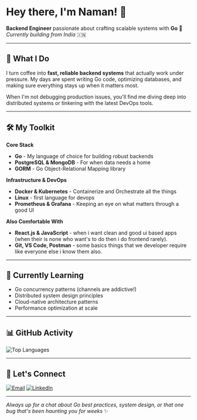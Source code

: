 # Hey there, I'm Naman! 👋

**Backend Engineer** passionate about crafting scalable systems with **Go** 🚀  
*Currently building from India* 🇮🇳

---

## 🎯 What I Do

I turn coffee into **fast, reliable backend systems** that actually work under pressure. My days are spent writing Go code, optimizing databases, and making sure everything stays up when it matters most.

When I'm not debugging production issues, you'll find me diving deep into distributed systems or tinkering with the latest DevOps tools.

---

## 🛠️ My Toolkit

**Core Stack**
- **Go** - My language of choice for building robust backends
- **PostgreSQL & MongoDB** - For when data needs a home
- **GORM** - Go Object-Relational Mapping library 

**Infrastructure & DevOps**
- **Docker & Kubernetes** - Containerize and Orchestrate all the things
- **Linux** -  first language for devops
- **Prometheus & Grafana** - Keeping an eye on what matters through a good UI

**Also Comfortable With**
- **React.js & JavaScript** - when i want clean and good ui based apps (when their is none who want's to do then i do frontend rarely).
- **Git, VS Code, Postman** - some basics things that we developer require like everyone else i know them also.

---

## 🌱 Currently Learning

- Go concurrency patterns (channels are addictive!)
- Distributed system design principles
- Cloud-native architecture patterns
- Performance optimization at scale

---

## 📊 GitHub Activity

![Top Languages](https://github-readme-stats.vercel.app/api/top-langs/?username=namansh70747&layout=compact&theme=dark&hide_border=true)

---

## 💬 Let's Connect

[![Email](https://img.shields.io/badge/Email-D14836?style=flat&logo=gmail&logoColor=white)](mailto:nsharma_be24@thapar.edu) [![LinkedIn](https://img.shields.io/badge/LinkedIn-0077B5?style=flat&logo=linkedin&logoColor=white)](https://www.linkedin.com/in/naman-sharma-8b9bb6333)

---

*Always up for a chat about Go best practices, system design, or that one bug that's been haunting you for weeks* ✨
